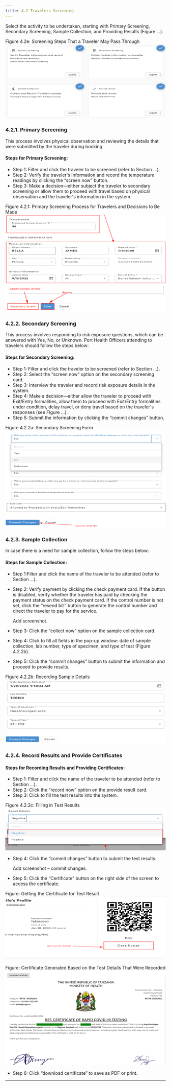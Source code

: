 ```yaml
---
title: 4.2 Travelers Screening
---
```


Select the activity to be undertaken, starting with Primary Screening, Secondary Screening, Sample Collection, and Providing Results (Figure ...).

Figure 4.2e: Screening Steps That a Traveler May Pass Through
![alt text](../../static/img/Picture17.png)

### 4.2.1. Primary Screening

This process involves physical observation and reviewing the details that were submitted by the traveler during booking.

#### Steps for Primary Screening:

- Step 1: Filter and click the traveler to be screened (refer to Section ...).
- Step 2: Verify the traveler's information and record the temperature readings by clicking the “screen now” button.
- Step 3: Make a decision—either subject the traveler to secondary screening or allow them to proceed with travel based on physical observation and the traveler's information in the system.

Figure 4.2.1: Primary Screening Process for Travelers and Decisions to Be Made
![alt text](../../static/img/Picture18.png)
![alt text](../../static/img/Picture19.png)

### 4.2.2. Secondary Screening

This process involves responding to risk exposure questions, which can be answered with Yes, No, or Unknown. Port Health Officers attending to travelers should follow the steps below:

#### Steps for Secondary Screening:

- Step 1: Filter and click the traveler to be screened (refer to Section ...).
- Step 2: Select the “screen now” option on the secondary screening card.
- Step 3: Interview the traveler and record risk exposure details in the system.
- Step 4: Make a decision—either allow the traveler to proceed with Exit/Entry formalities, allow them to proceed with Exit/Entry formalities under condition, delay travel, or deny travel based on the traveler's responses (see Figure ...).
- Step 5: Submit the information by clicking the “commit changes” button.

Figure 4.2.2a: Secondary Screening Form
![alt text](../../static/img/Picture20.png)
![alt text](../../static/img/Picture21.png)

### 4.2.3. Sample Collection

In case there is a need for sample collection, follow the steps below:

#### Steps for Sample Collection:

- Step 1:Filter and click the name of the traveler to be attended (refer to Section ...).
- Step 2: Verify payment by clicking the check payment card. If the button is disabled, verify whether the traveler has paid by checking the payment status on the check payment card. If the control number is not set, click the “resend bill” button to generate the control number and direct the traveler to pay for the service.
  
  Add screenshot.

- Step 3: Click the “collect now” option on the sample collection card.
- Step 4: Click to fill all fields in the pop-up window: date of sample collection, lab number, type of specimen, and type of test (Figure 4.2.2b).
- Step 5: Click the “commit changes” button to submit the information and proceed to provide results.

Figure 4.2.2b: Recording Sample Details
![alt text](../../static/img/Picture22.png)

### 4.2.4. Record Results and Provide Certificates

#### Steps for Recording Results and Providing Certificates:

- Step 1: Filter and click the name of the traveler to be attended (refer to Section ...).
- Step 2: Click the “record now” option on the provide result card.
- Step 3: Click to fill the test results into the system.

Figure 4.2.2c: Filling in Test Results
![alt text](../../static/img/Picture23.png)

- Step 4: Click the “commit changes” button to submit the test results.
  
  Add screenshot – commit changes.

- Step 5: Click the “Certificate” button on the right side of the screen to access the certificate.

Figure: Getting the Certificate for Test Result
![alt text](../../static/img/Picture24.png)

Figure: Certificate Generated Based on the Test Details That Were Recorded
![alt text](../../static/img/Picture25.png)

- Step 6: Click “download certificate” to save as PDF or print.

---
